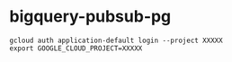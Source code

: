 # bigquery-pubsub-pg

```
gcloud auth application-default login --project XXXXX
export GOOGLE_CLOUD_PROJECT=XXXXX
```
